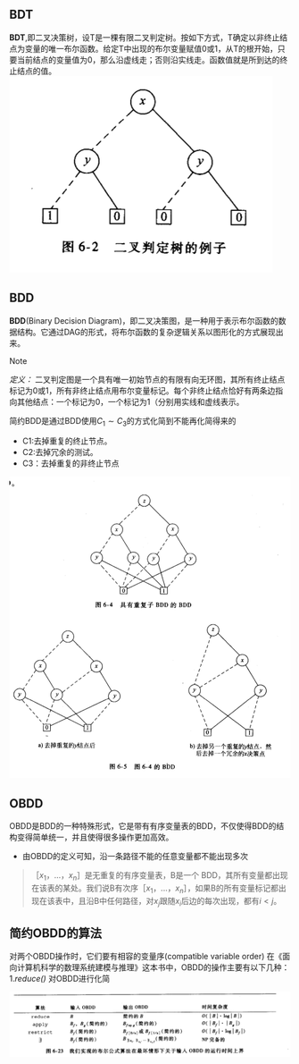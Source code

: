 

## BDT
**BDT**,即二叉决策树，设T是⼀棵有限⼆叉判定树。按如下⽅式，T确定以⾮终⽌结点为变量的唯一布尔函数。给定T中出现的布尔变量赋值0或1，从T的根开始，只要当前结点的变量值为0，那么沿虚线⾛；否则沿实线⾛。函数值就是所到达的终⽌结点的值。
![20240420002150.png](https://raw.githubusercontent.com/ustc21xyx/picture-bed/main/20240420002150.png)


## BDD
**BDD**(Binary Decision Diagram)，即二叉决策图，是一种用于表示布尔函数的数据结构。它通过DAG的形式，将布尔函数的复杂逻辑关系以图形化的方式展现出来。
>[!NOTE]
>*定义：* 二叉判定图是一个具有唯一初始节点的有限有向无环图，其所有终止结点标记为0或1，所有非终止结点用布尔变量标记。每个非终止结点恰好有两条边指向其他结点：一个标记为0，一个标记为1（分别用实线和虚线表示。

简约BDD是通过BDD使用$C_{1}\sim C_3$的方式化简到不能再化简得来的
 - C1:去掉重复的终止节点。
 - C2:去掉冗余的测试。
 - C3：去掉重复的非终止节点
 
![|350](https://raw.githubusercontent.com/ustc21xyx/picture-bed/main/20240420002258.png)


## OBDD
OBDD是BDD的一种特殊形式，它是带有有序变量表的BDD，不仅使得BDD的结构变得简单统一，并且使得很多操作更加高效。
- 由OBDD的定义可知，沿一条路径不能的任意变量都不能出现多次

> $［x_1，...，x_n］$是⽆重复的有序变量表，B是⼀个 BDD，其所有变量都出现在该表的某处。我们说B有次序$［x_1，...，x_n］$，如果B的所有变量标记都出现在该表中，且沿B中任何路径，对$x_j$跟随$x_i$后边的每次出现，都有$i<j$。


## 简约OBDD的算法
对两个OBDD操作时，它们要有相容的变量序(compatible variable order)
在《面向计算机科学的数理系统建模与推理》这本书中，OBDD的操作主要有以下几种：
1.*reduce()* 对OBDD进行化简


![](https://raw.githubusercontent.com/ustc21xyx/picture-bed/main/20240418172757.png)





